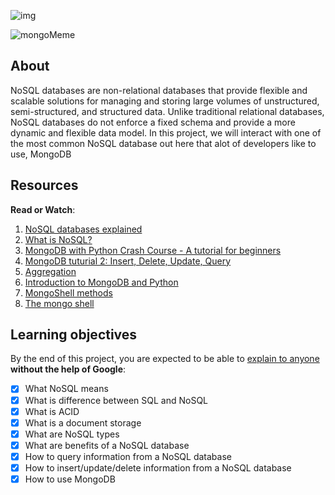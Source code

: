 ![img](https://assets.imaginablefutures.com/media/images/ALX_Logo.max-200x150.png)

![mongoMeme](https://giphy.com/gifs/mel-brooks-gene-wilder-blazing-saddles-GRU3ymawL0hq0)

## About

NoSQL databases are non-relational databases that provide flexible and scalable solutions for managing and storing large volumes of unstructured, semi-structured, and structured data. Unlike traditional relational databases, NoSQL databases do not enforce a fixed schema and provide a more dynamic and flexible data model. In this project, we will interact with one of the most common NoSQL database out here that alot of developers like to use, MongoDB

## Resources

__Read or Watch__:
1. [NoSQL databases explained](https://riak.com/resources/nosql-databases/)
2. [What is NoSQL?](https://www.youtube.com/watch?v=qUV2j3XBRHc)
3. [MongoDB with Python Crash Course - A tutorial for beginners](https://www.youtube.com/watch?v=E-1xI85Zog8)
4. [MongoDB tuturial 2: Insert, Delete, Update, Query](https://www.youtube.com/watch?v=CB9G5Dvv-EE)
5. [Aggregation](https://www.mongodb.com/docs/manual/aggregation/)
6. [Introduction to MongoDB and Python](https://realpython.com/introduction-to-mongodb-and-python/)
7. [MongoShell methods](https://www.mongodb.com/docs/manual/reference/method/)
8. [The mongo shell](https://www.mongodb.com/docs/manual/program/mongod/)

## Learning objectives

By the end of this project, you are expected to be able to [explain to anyone]() __without the help of Google__:

- [X] What NoSQL means
- [X] What is difference between SQL and NoSQL
- [X] What is ACID
- [X] What is a document storage
- [X] What are NoSQL types
- [X] What are benefits of a NoSQL database
- [X] How to query information from a NoSQL database
- [X] How to insert/update/delete information from a NoSQL database
- [X] How to use MongoDB